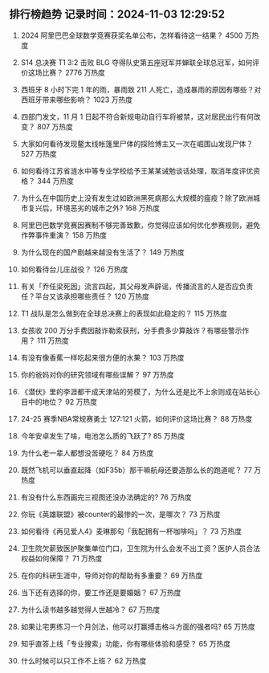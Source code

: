
## 排行榜趋势 记录时间：2024-11-03 12:29:52
  
  1. 2024 阿里巴巴全球数学竞赛获奖名单公布，怎样看待这一结果？ 4500 万热度
    
  2. S14 总决赛 T1 3:2 击败 BLG 夺得队史第五座冠军并蝉联全球总冠军，如何评价这场比赛？ 2776 万热度
    
  3. 西班牙 8 小时下完 1 年的雨，暴雨致 211 人死亡，造成暴雨的原因有哪些？对西班牙带来哪些影响？ 1023 万热度
    
  4. 四部门发文，11 月 1 日起不符合新规电动自行车将被禁，这对居民出行有何改变？ 807 万热度
    
  5. 大家如何看待发现鳌太线帐篷里尸体的探险博主又一次在崛围山发现尸体？ 527 万热度
    
  6. 如何看待江苏省涟水中等专业学校给予王某某诫勉谈话处理，取消年度评优资格？ 344 万热度
    
  7. 为什么在中国历史上没有发生过如欧洲黑死病那么大规模的瘟疫？除了欧洲城市复兴后，环境恶劣的城市之外? 168 万热度
    
  8. 阿里巴巴数学竞赛因赛制不够完善致歉，你觉得应该如何优化参赛规则，避免作弊事件重演？ 158 万热度
    
  9. 为什么现在的国产剧越来越没有生活了？ 149 万热度
    
  10. 如何看待台儿庄战役？ 126 万热度
    
  11. 有关「乔任梁死因」流言四起，其父母发声辟谣，传播流言的人是否应负责任？平台又该承担哪些责任？ 120 万热度
    
  12. T1 战队是怎么做到在全球总决赛上的表现如此稳定的？ 115 万热度
    
  13. 女孩收 200 万分手费因敲诈勒索获刑，分手费多少算敲诈？有哪些警示作用？ 111 万热度
    
  14. 有没有像香蕉一样吃起来很方便的水果？ 103 万热度
    
  15. 你的爸妈对你的研究领域有哪些误解？ 97 万热度
    
  16. 《潜伏》里的李涯都干成天津站的劳模了，为什么还是比不上余则成在站长心目中的地位？ 92 万热度
    
  17. 24-25 赛季NBA常规赛勇士 127:121 火箭，如何评价这场比赛？ 88 万热度
    
  18. 今年安卓发生了啥，电池怎么质的飞跃了? 85 万热度
    
  19. 为什么老一辈人都想没苦硬吃？ 84 万热度
    
  20. 既然飞机可以垂直起降（如F35b）那干嘛航母还要造那么长的跑道呢？ 77 万热度
    
  21. 有没有什么东西画完三视图还没办法确定的? 76 万热度
    
  22. 你玩《英雄联盟》被counter的最惨的一次，是哪次？ 73 万热度
    
  23. 如何看待《再见爱人4》麦琳那句「我配拥有一杯咖啡吗」？ 73 万热度
    
  24. 卫生院欠薪致医护聚集单位门口，卫生院为什么会发不出工资？医护人员合法权益如何保障？ 71 万热度
    
  25. 在你的科研生涯中，导师对你的帮助有多重要？ 69 万热度
    
  26. 当下还有选择的你，要工作还是要婚姻？ 67 万热度
    
  27. 为什么读书越多越觉得人世越冷？ 67 万热度
    
  28. 如果让宅男练习一个月剑法，他可以打赢搏击格斗方面的强者吗? 65 万热度
    
  29. 知乎直答上线「专业搜索」功能，你有哪些体验和感受？ 65 万热度
    
  30. 什么时候可以只工作不上班？ 62 万热度
    
